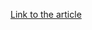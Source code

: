[Link to the article](https://thehackernews.com/2025/03/clearfake-infects-9300-sites-uses-fake.html)
